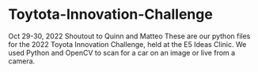 # Toytota-Innovation-Challenge
Oct 29-30, 2022
Shoutout to Quinn and Matteo 
These are our python files for the 2022 Toyota Innovation Challenge, held at the E5 Ideas Clinic.
We used Python and OpenCV to scan for a car on an image or live from a camera. 
